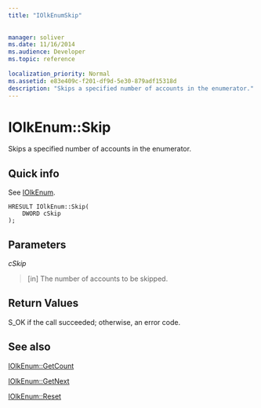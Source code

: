 ```yaml
---
title: "IOlkEnumSkip"
 
 
manager: soliver
ms.date: 11/16/2014
ms.audience: Developer
ms.topic: reference
 
localization_priority: Normal
ms.assetid: e83e409c-f201-df9d-5e30-879adf15318d
description: "Skips a specified number of accounts in the enumerator."
---
```


# IOlkEnum::Skip

Skips a specified number of accounts in the enumerator.
  
## Quick info

See [IOlkEnum](iolkenum.md).
  
```
HRESULT IOlkEnum::Skip(  
    DWORD cSkip 
);
```

## Parameters

 _cSkip_
  
> [in] The number of accounts to be skipped.
    
## Return Values

S_OK if the call succeeded; otherwise, an error code.
  
## See also



[IOlkEnum::GetCount](iolkenum-getcount.md)
  
[IOlkEnum::GetNext](iolkenum-getnext.md)
  
[IOlkEnum::Reset](iolkenum-reset.md)


